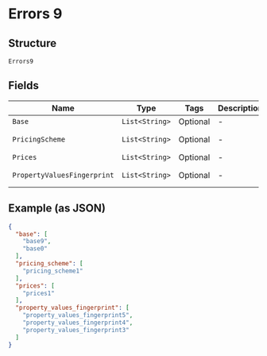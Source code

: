 
# Errors 9

## Structure

`Errors9`

## Fields

| Name | Type | Tags | Description | Getter | Setter |
|  --- | --- | --- | --- | --- | --- |
| `Base` | `List<String>` | Optional | - | List<String> getBase() | setBase(List<String> base) |
| `PricingScheme` | `List<String>` | Optional | - | List<String> getPricingScheme() | setPricingScheme(List<String> pricingScheme) |
| `Prices` | `List<String>` | Optional | - | List<String> getPrices() | setPrices(List<String> prices) |
| `PropertyValuesFingerprint` | `List<String>` | Optional | - | List<String> getPropertyValuesFingerprint() | setPropertyValuesFingerprint(List<String> propertyValuesFingerprint) |

## Example (as JSON)

```json
{
  "base": [
    "base9",
    "base0"
  ],
  "pricing_scheme": [
    "pricing_scheme1"
  ],
  "prices": [
    "prices1"
  ],
  "property_values_fingerprint": [
    "property_values_fingerprint5",
    "property_values_fingerprint4",
    "property_values_fingerprint3"
  ]
}
```

